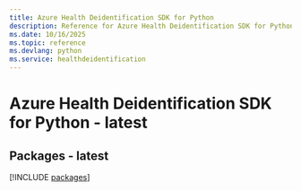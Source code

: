 ```yaml
---
title: Azure Health Deidentification SDK for Python
description: Reference for Azure Health Deidentification SDK for Python
ms.date: 10/16/2025
ms.topic: reference
ms.devlang: python
ms.service: healthdeidentification
---
```

# Azure Health Deidentification SDK for Python - latest
## Packages - latest
[!INCLUDE [packages](health-deidentification-index.md)]